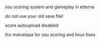 osu scoring system and gameplay in etterna

do not use your old save file!

score autoupload disabled

thx matveiqaa for osu scoring and linux fixes 
